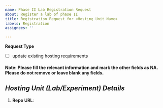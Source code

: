 ```yaml
---
name: Phase II Lab Registration Request
about: Register a lab of phase II
title: Registration Request for <Hosting Unit Name>
labels: Registration
assignees: ''

---
```


**Request Type**
  - [ ] update existing hosting requirements

#### Note: Please fill the relevant information and mark the other fields as NA. Please do not remove or leave blank any fields.
## *Hosting Unit (Lab/Experiment) Details*
1. **Repo URL**: <!--URL of a public Repo-->
